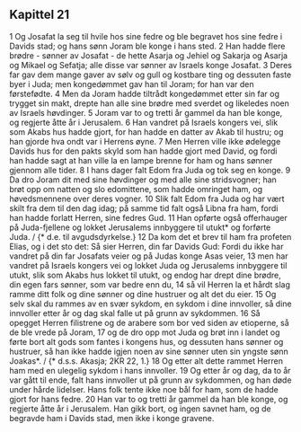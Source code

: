 ## Kapittel 21

1 Og Josafat la seg til hvile hos sine fedre og ble begravet hos sine fedre i Davids stad; og hans sønn Joram ble konge i hans sted.
2 Han hadde flere brødre - sønner av Josafat - de hette Asarja og Jehiel og Sakarja og Asarja og Mikael og Sefatja; alle disse var sønner av Israels konge Josafat.
3 Deres far gav dem mange gaver av sølv og gull og kostbare ting og dessuten faste byer i Juda; men kongedømmet gav han til Joram; for han var den førstefødte.
4 Men da Joram hadde tiltrådt kongedømmet etter sin far og trygget sin makt, drepte han alle sine brødre med sverdet og likeledes noen av Israels høvdinger.
5 Joram var to og tretti år gammel da han ble konge, og regjerte åtte år i Jerusalem.
6 Han vandret på Israels kongers vei, slik som Akabs hus hadde gjort, for han hadde en datter av Akab til hustru; og han gjorde hva ondt var i Herrens øyne.
7 Men Herren ville ikke ødelegge Davids hus for den pakts skyld som han hadde gjort med David, og fordi han hadde sagt at han ville la en lampe brenne for ham og hans sønner gjennom alle tider.
8 I hans dager falt Edom fra Juda og tok seg en konge.
9 Da dro Joram dit med sine høvdinger og med alle sine stridsvogner; han brøt opp om natten og slo edomittene, som hadde omringet ham, og høvedsmennene over deres vogner.
10 Slik falt Edom fra Juda og har vært skilt fra dem til den dag idag; på samme tid falt også Libna fra ham, fordi han hadde forlatt Herren, sine fedres Gud.
11 Han opførte også offerhauger på Juda-fjellene og lokket Jerusalems innbyggere til utukt* og forførte Juda. / {* d.e. til avgudsdyrkelse.}
12 Da kom det et brev til ham fra profeten Elias, og i det sto det: Så sier Herren, din far Davids Gud: Fordi du ikke har vandret på din far Josafats veier og på Judas konge Asas veier,
13 men har vandret på Israels kongers vei og lokket Juda og Jerusalems innbyggere til utukt, slik som Akabs hus lokket til utukt, og endog har drept dine brødre, din egen fars sønner, som var bedre enn du,
14 så vil Herren la et hårdt slag ramme ditt folk og dine sønner og dine hustruer og alt det du eier.
15 Og selv skal du rammes av en svær sykdom, en sykdom i dine innvoller, så dine innvoller etter år og dag skal falle ut på grunn av sykdommen.
16 Så opegget Herren filistrene og de arabere som bor ved siden av etioperne, så de ble vrede på Joram,
17 og de dro opp mot Juda og brøt inn i landet og førte bort alt gods som fantes i kongens hus, og dessuten hans sønner og hustruer, så han ikke hadde igjen noen av sine sønner uten sin yngste sønn Joakas*. / {* d.s.s. Akasja; 2KR 22, 1.}
18 Og etter alt dette rammet Herren ham med en ulegelig sykdom i hans innvoller.
19 Og etter år og dag, da to år var gått til ende, falt hans innvoller ut på grunn av sykdommen, og han døde under hårde lidelser. Hans folk tente ikke noe bål for ham, som de hadde gjort for hans fedre.
20 Han var to og tretti år gammel da han ble konge, og regjerte åtte år i Jerusalem. Han gikk bort, og ingen savnet ham, og de begravde ham i Davids stad, men ikke i konge gravene.
